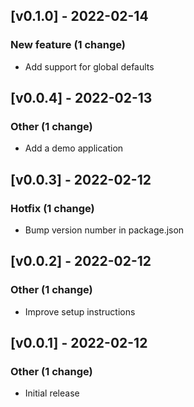 <!-- CHANGELOGGER -->

## [v0.1.0] - 2022-02-14

### New feature (1 change)

- Add support for global defaults


## [v0.0.4] - 2022-02-13

### Other (1 change)

- Add a demo application


## [v0.0.3] - 2022-02-12

### Hotfix (1 change)

- Bump version number in package.json


## [v0.0.2] - 2022-02-12

### Other (1 change)

- Improve setup instructions


## [v0.0.1] - 2022-02-12

### Other (1 change)

- Initial release

